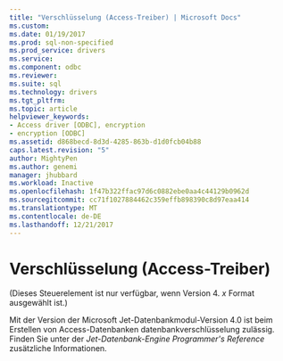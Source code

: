 ```yaml
---
title: "Verschlüsselung (Access-Treiber) | Microsoft Docs"
ms.custom: 
ms.date: 01/19/2017
ms.prod: sql-non-specified
ms.prod_service: drivers
ms.service: 
ms.component: odbc
ms.reviewer: 
ms.suite: sql
ms.technology: drivers
ms.tgt_pltfrm: 
ms.topic: article
helpviewer_keywords:
- Access driver [ODBC], encryption
- encryption [ODBC]
ms.assetid: d868becd-8d3d-4285-863b-d1d0fcb04b88
caps.latest.revision: "5"
author: MightyPen
ms.author: genemi
manager: jhubbard
ms.workload: Inactive
ms.openlocfilehash: 1f47b322ffac97d6c0882ebe0aa4c44129b0962d
ms.sourcegitcommit: cc71f1027884462c359effb898390c8d97eaa414
ms.translationtype: MT
ms.contentlocale: de-DE
ms.lasthandoff: 12/21/2017
---
```

# <a name="encryption-access-driver"></a>Verschlüsselung (Access-Treiber)
(Dieses Steuerelement ist nur verfügbar, wenn Version 4. *x* Format ausgewählt ist.)  
  
 Mit der Version der Microsoft Jet-Datenbankmodul-Version 4.0 ist beim Erstellen von Access-Datenbanken datenbankverschlüsselung zulässig. Finden Sie unter der *Jet-Datenbank-Engine Programmer's Reference* zusätzliche Informationen.
